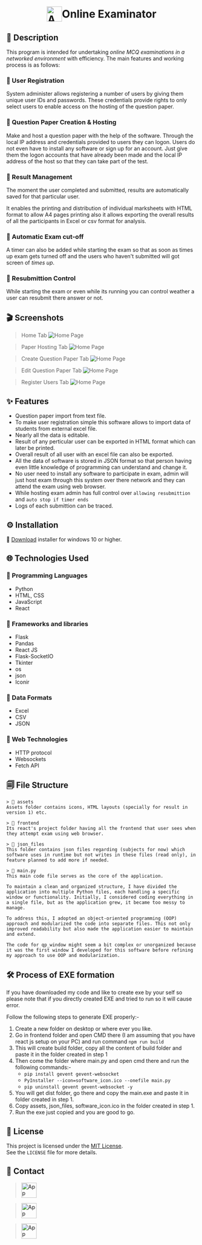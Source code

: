 <h1 style="display: flex; align-items: center; justify-content: center;">
<img src="software_icon.ico" alt="App Icon" width="40">
<span>Online Examinator</span>
</h1>

## 📝 Description
This program is intended for undertaking *online MCQ examinations in a networked environment* with efficiency.
The main features and working process is as follows:

### 📌 User Registration

System administer allows registering a number of users by giving them unique user IDs and passwords.
These credentials provide rights to only select users to enable access on the hosting of the question paper.

### 📌 Question Paper Creation & Hosting

Make and host a question paper with the help of the software. Through the local IP address and credentials provided to users they can logon. Users do not even have to install any software or sign up for an account. Just give them the logon accounts that have already been made and the local IP address of the host so that they can take part of the test.

### 📌 Result Management

The moment the user completed and submitted, results are automatically saved for that particular user.

It enables the printing and distribution of individual marksheets with HTML format to allow A4 pages printing also it allows exporting the overall results of all the participants in Excel or csv format for analysis.

### 📌 Automatic Exam cut-off

A timer can also be added while starting the exam so that as soon as times up exam gets turned off and the users who haven't submitted will got screen of *times up*.

### 📌 Resubmittion Control

While starting the exam or even while its running you can control weather a user can resubmit there answer or not.

## 🎬 Screenshots
> Home Tab
![Home Page](/screenshots/A.png)

> Paper Hosting Tab
![Home Page](/screenshots/B.png)

> Create Question Paper Tab
![Home Page](/screenshots/C.png)

> Edit Question Paper Tab
![Home Page](/screenshots/D.png)

> Register Users Tab
![Home Page](/screenshots/E.png)

## ✨ Features
- Question paper import from text file.
- To make user registration simple this software allows to import data of students from external excel file.
- Nearly all the data is editable.
- Result of any perticular user can be exported in HTML format which can later be printed.
- Overall result of all user with an excel file can also be exported.
- All the data of software is stored in JSON format so that person having even little knowledge of programming can understand and change it.
- No user need to install any software to participate in exam, admin will just host exam through this system over there network and they can attend the exam using web browser.
- While hosting exam admin has full control over `allowing resubmittion` and `auto stop if timer ends`
- Logs of each submittion can be traced.

## ⚙️ Installation
🚀 [Download](https://drive.google.com/file/d/1VZKQHKW-CWbZ8IPhOLnZjjiXlbHmAcsp/view?usp=sharing) installer for windows 10 or higher.

## 🌐 Technologies Used
### 📌 Programming Languages
- Python
- HTML, CSS
- JavaScript
- React
### 📌 Frameworks and libraries
- Flask
- Pandas
- React JS
- Flask-SocketIO
- Tkinter
- os
- json
- Iconir
### 📌 Data Formats
- Excel
- CSV
- JSON
### 📌 Web Technologies
- HTTP protocol
- Websockets
- Fetch API

## 🗐 File Structure
```
> 📂 assets
Assets folder contains icons, HTML layouts (specially for result in version 1) etc.
```
```
> 📂 frontend
Its react's project folder having all the frontend that user sees when they attempt exam using web browser.
```
```
> 📂 json_files
This folder contains json files regarding (subjects for now) which software uses in runtime but not writes in these files (read only), in feature planned to add more if needed.
```
```
> 📄 main.py
This main code file serves as the core of the application.

To maintain a clean and organized structure, I have divided the application into multiple Python files, each handling a specific window or functionality. Initially, I considered coding everything in a single file, but as the application grew, it became too messy to manage.

To address this, I adopted an object-oriented programming (OOP) approach and modularized the code into separate files. This not only improved readability but also made the application easier to maintain and extend.

The code for qp_window might seem a bit complex or unorganized because it was the first window I developed for this software before refining my approach to use OOP and modularization.
```

## 🛠 Process of EXE formation
If you have downloaded my code and like to create exe by your self so please note that if you directly created EXE and tried to run so it will cause error.

Follow the following steps to generate EXE properly:-
1. Create a new folder on desktop or where ever you like.
2. Go in frontend folder and open CMD there (I am assuming that you have react js setup on your PC) and run command `npm run build`
3. This will create build folder, copy all the content of build folder and paste it in the folder created in step 1
4. Then come the folder where main.py and open cmd there and run the following commands:-
    - `pip install gevent gevent-websocket`
    - `PyInstaller --icon=software_icon.ico --onefile main.py`
    - `pip uninstall gevent gevent-websocket -y`
5. You will get dist folder, go there and copy the main.exe and paste it in folder created in step 1.
6. Copy assets, json_files, software_icon.ico in the folder created in step 1.
7. Run the exe just copied and you are good to go.

## 🔑 License
This project is licensed under the [MIT License](LICENSE.txt).  
See the `LICENSE` file for more details.

## 💬 Contact
> <a href='https://www.instagram.com/powerpizza67695/'><img src="https://img.icons8.com/?size=100&id=32323&format=png&color=000000" alt="App Icon" width="40"></a>

> <a href='https://www.youtube.com/@Code2EXE'><img src="https://img.icons8.com/?size=100&id=19318&format=png&color=000000" alt="App Icon" width="40"></a>

> <a href='https://github.com/powerpizza'><img src="https://img.icons8.com/?size=100&id=AZOZNnY73haj&format=png&color=000000" alt="App Icon" width="40"></a>